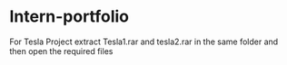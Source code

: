 # Intern-portfolio

For Tesla Project 
extract Tesla1.rar and tesla2.rar in the same folder and then open the required files
